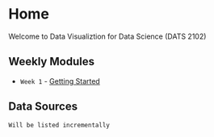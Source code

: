 # Home
Welcome to Data Visualiztion for Data Science (DATS 2102)
## Weekly Modules

* `Week 1` - [Getting Started](weekly/module_week_1_getting_started.md)

## Data Sources
    Will be listed incrementally
